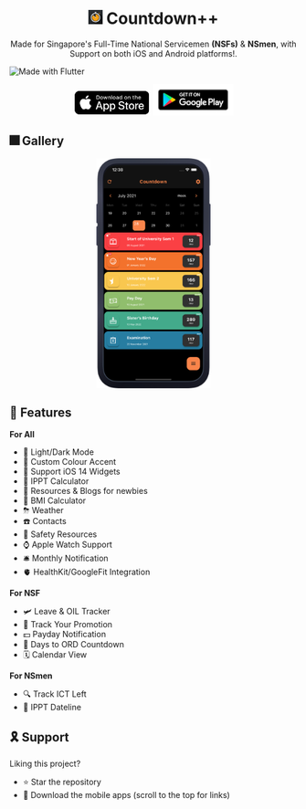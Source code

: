 
<h1 align="center"> <img height='25' alt='icon' src='readme-images/icon/icon_main.png'/>  Countdown++</h1><p align="center">Made for Singapore's Full-Time National Servicemen <b>(NSFs)</b> &amp;  <b>NSmen</b>, with Support on both iOS and Android platforms!.</p>

![Made with Flutter](https://img.shields.io/badge/Made%20With-Flutter-blue?style=flat)

<p align="center">
<a href='https://apps.apple.com/us/app/owadio/id1545809203'><img height="45" alt='Get it on app store' src='./readme-images/badges/app_store.png'/></a>
<a href='https://play.google.com/store/apps/details?id=com.ajay.owadio'><img height="55" alt='Get it on Google Play' src='./readme-images/badges/google_play.png'/></a>
</p>

## 🎆 Gallery

<p align="center">
<img align="center" src="readme-images/gallery/mockup.webp" alt="drawing" width="200"/>
<br />
</p>

## 🚀 Features

<summary>
<b>For All</b>
</summary>

- 🔋 Light/Dark Mode
- 🌈 Custom Colour Accent<br />
- 📱 Support iOS 14 Widgets<br />
- 🧮 IPPT Calculator<br />
- 📰 Resources & Blogs for newbies<br />
- 💪 BMI Calculator<br />
- ⛈ Weather<br />
- ☎️ Contacts<br />
- 🦺 Safety Resources<br />
- ⌚ Apple Watch Support<br />
- 🛎 Monthly Notification<br />
- 🫀 HealthKit/GoogleFit Integration <br />


<summary>
<b>For NSF</b>
</summary>

- 🛩 Leave & OIL Tracker<br />
- 👣 Track Your Promotion<br />
- 💵 Payday Notification<br />
- 🎉 Days to ORD Countdown<br />
- 🗓 Calendar View<br />


<summary>
<b>For NSmen</b>
</summary>

- 🔍 Track ICT Left<br />
- 📆 IPPT Dateline<br />

## 🎗 Support
Liking this project?

- ⭐️ Star the repository
- 📲 Download the mobile apps (scroll to the top for links)
